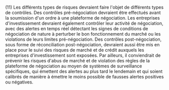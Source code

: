 (11) Les différents types de risques devraient faire l'objet de différents types de contrôles. Des contrôles pré-négociation devraient être effectués avant la soumission d'un ordre à une plateforme de négociation. Les entreprises d'investissement devraient également contrôler leur activité de négociation, avec des alertes en temps réel détectant les signes de conditions de négociation de nature à perturber le bon fonctionnement du marché ou les violations de leurs limites pré-négociation. Des contrôles post-négociation, sous forme de réconciliation post-négociation, devraient aussi être mis en place pour le suivi des risques de marché et de crédit auxquels les entreprises d'investissement sont exposées. Par ailleurs, il conviendrait de prévenir les risques d'abus de marché et de violation des règles de la plateforme de négociation au moyen de systèmes de surveillance spécifiques, qui émettent des alertes au plus tard le lendemain et qui soient calibrés de manière à émettre le moins possible de fausses alertes positives ou négatives.
